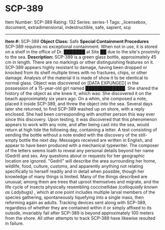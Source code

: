 # SCP-389
Item Number: SCP-389
Rating: 132
Series: series-1
Tags: _licensebox, document, extradimensional, indestructible, safe, sapient, scp

---

**Item #:** SCP-389
**Object Class:** Safe
**Special Containment Procedures** SCP-389 requires no exceptional containment. When not in use, it is stored on a shelf in the office of Dr. ███████ at Site ██ due to the site's proximity to the sea.
**Description:** SCP-389 is a green glass bottle, approximately 45 cm in length. There are no markings or other distinguishing features on it.
SCP-389 appears highly resistant to damage, having been dropped or knocked from its shelf multiple times with no fractures, chips, or other damage. Analysis of the material it is made of show it to be identical to normal glass.
Object was discovered on [DATA EXPUNGED] in the possession of a 15-year-old girl named █████████████. She shared the history of the object as she knew it, which was: She discovered it on the beach approximately six years ago. On a whim, she composed a note, placed it inside SCP-389, and threw the object into the sea. Several days later she returned, to find SCP-389 washed up on shore, with a reply enclosed. She had been corresponding with another person this way ever since this discovery.
Upon testing, it was discovered that this phenomenon appears to work with any note, and after being cast into the sea, would return at high tide the following day, containing a letter. A test consisting of sending the bottle without a note ended with the discovery of the still-empty bottle the next day.
Messages received are written in English, and appear to have been produced with a mechanical typewriter. The composer of the letters seems loath to reveal any personal details beyond her name (Gedril) and sex. Any questions about or requests for her geographic location are ignored.
"Gedril" will describe the area surrounding her home, wildlife, food, culture, customs, and apparently anything not relating specifically to herself readily and in detail when possible, though her knowledge of many things is limited. Many of the things described are unusual; among them are trees that uproot themselves and migrate, and the life cycle of insects physically resembling coccinellidae _(colloquially known as Ladybugs)_ , which at one point includes multiple larval members of the species gathering, spontaneously liquefying into a single mass, then reforming again as adults.
Tracking devices sent along with SCP-389, regardless of whether they are contained within it or simply affixed to its outside, invariably fail after SCP-389 is beyond approximately 100 meters from the shore. All other attempts to track SCP-389 have likewise resulted in failure.